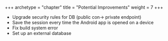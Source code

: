 +++
archetype = "chapter"
title = "Potential Improvements"
weight = 7
+++
- Upgrade security rules for DB (public con-> private endpoint)
- Save the session every time the Android app is opened on a device
- Fix build system error
- Set up an external database
